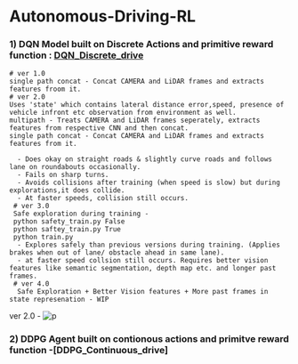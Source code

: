 # Autonomous-Driving-RL
### 1) DQN Model built on Discrete Actions and primitive reward function : [DQN_Discrete_drive](https://github.com/akjayant/Autonomous-Driving-via-RL/tree/main/DQN_Discrete_drive)
    # ver 1.0
    single path concat - Concat CAMERA and LiDAR frames and extracts features froom it.
    # ver 2.0
    Uses 'state' which contains lateral distance error,speed, presence of vehicle infront etc observation from environment as well.
    multipath - Treats CAMERA and LiDAR frames seperately, extracts features from respective CNN and then concat.
    single path concat - Concat CAMERA and LiDAR frames and extracts features from it.
    
      - Does okay on straight roads & slightly curve roads and follows lane on roundabouts occasionally.
      - Fails on sharp turns.
      - Avoids collisions after training (when speed is slow) but during explorations,it does collide.
      - At faster speeds, collision still occurs.
     # ver 3.0
     Safe exploration during training -
     python safety_train.py False
     python saftey_train.py True
     python train.py
      - Explores safely than previous versions during training. (Applies brakes when out of lane/ obstacle ahead in same lane).
      - at faster speed collsion still occurs. Requires better vision features like semantic segmentation, depth map etc. and longer past frames.
     # ver 4.0 
      Safe Exploration + Better Vision features + More past frames in state represenation - WIP

ver 2.0 -
![p](https://github.com/akjayant/Autonomous-Driving-via-RL/blob/main/DQN_Discrete_drive/ver%202.0/Single%20path%20concat/20201209_001339.gif)

### 2) DDPG Agent built on contionous actions and primitve reward function -[DDPG_Continuous_drive]
